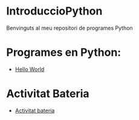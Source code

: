 # IntroduccioPython
Benvinguts al meu repositori de programes Python

# Programes en Python: 

- [Hello World](Hello_world.py)

# Activitat Bateria 
- [Activitat bateria](bateria.md)

